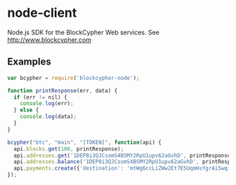 node-client
===========

Node.js SDK for the BlockCypher Web services. See http://www.blockcypher.com

Examples
--------

```javascript
var bcypher = require('blockcypher-node');

function printResponse(err, data) {
  if (err != nil) {
    console.log(err);
  } else {
    console.log(data);
  }
}

bcypher("btc", "main", "[TOKEN]", function(api) {
  api.blocks.get(100, printResponse);
  api.addresses.get('1DEP8i3QJCsomS4BSMY2RpU1upv62aGvhD', printResponse);
  api.addresses.balance('1DEP8i3QJCsomS4BSMY2RpU1upv62aGvhD', printResponse);
  api.payments.create({'destination': 'mtWg6ccLiZWw2Et7E5UqmHsYgrAi5wqiov'}, printResponse);
});

```
